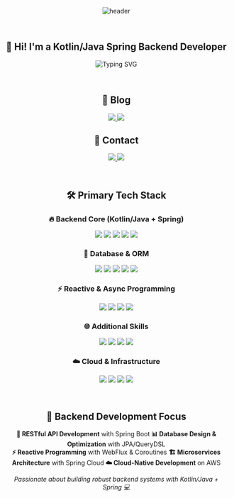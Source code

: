 <div align="center">

![header](https://capsule-render.vercel.app/api?type=wave&color=0f4c75&height=120&section=header&text=Kotlin%20/%20Java%20Spring%20Backend%20Developer&fontSize=32&fontColor=ffffff)

<br>

## 👋 Hi! I'm a Kotlin/Java Spring Backend Developer

<p align="center">
  <img src="https://readme-typing-svg.herokuapp.com?font=Fira+Code&size=18&pause=1000&color=0f4c75&center=true&vCenter=true&width=500&lines=Kotlin+%2B+Java+%2B+Spring+Backend;Building+RESTful+APIs;Always+Learning+New+Things" alt="Typing SVG" />
</p>

<br>

## 📝 **Blog**
<p align="center">
  <a href="https://velog.io/@scg0007">
    <img src="https://img.shields.io/badge/Current%20Blog-20C997?style=flat-square&logo=Vimeo&logoColor=white"/>
  </a>
  <a href="https://blog.naver.com/spqjeks">
    <img src="https://img.shields.io/badge/Archive%20Blog-03C75A?style=flat-square&logo=Naver&logoColor=white"/>
  </a>
</p>

## 📧 **Contact**
<p align="center">
  <a href="mailto:spqjeks@gmail.com">
    <img src="https://img.shields.io/badge/Gmail-EA4335?style=flat-square&logo=Gmail&logoColor=white"/>
  </a>
  <a href="mailto:spqjeks@naver.com">
    <img src="https://img.shields.io/badge/Naver-03C75A?style=flat-square&logo=Naver&logoColor=white"/>
  </a>
</p>

<br>


## 🛠️ **Primary Tech Stack**

### **🔥 Backend Core (Kotlin/Java + Spring)**
<p align="center">
  <img src="https://img.shields.io/badge/Kotlin-7F52FF?style=for-the-badge&logo=kotlin&logoColor=white"/>
  <img src="https://img.shields.io/badge/Java-ED8B00?style=for-the-badge&logo=openjdk&logoColor=white"/>
  <img src="https://img.shields.io/badge/Spring%20Boot-6DB33F?style=for-the-badge&logo=springboot&logoColor=white"/>
  <img src="https://img.shields.io/badge/Spring%20WebFlux-6DB33F?style=for-the-badge&logo=spring&logoColor=white"/>
  <img src="https://img.shields.io/badge/Spring%20Security-6DB33F?style=for-the-badge&logo=springsecurity&logoColor=white"/>
</p>

### **💾 Database & ORM**
<p align="center">
  <img src="https://img.shields.io/badge/Spring%20Data%20JPA-6DB33F?style=flat-square&logo=spring&logoColor=white"/>
  <img src="https://img.shields.io/badge/QueryDSL-4479A1?style=flat-square&logo=querydsl&logoColor=white"/>
  <img src="https://img.shields.io/badge/MySQL-4479A1?style=flat-square&logo=mysql&logoColor=white"/>
  <img src="https://img.shields.io/badge/PostgreSQL-336791?style=flat-square&logo=postgresql&logoColor=white"/>
  <img src="https://img.shields.io/badge/Amazon%20Redshift-8C4FFF?style=flat-square&logo=amazon-redshift&logoColor=white"/>
</p>

### **⚡ Reactive & Async Programming**
<p align="center">
  <img src="https://img.shields.io/badge/Kotlin%20Coroutines-7F52FF?style=flat-square&logo=kotlin&logoColor=white"/>
  <img src="https://img.shields.io/badge/Pekko-FF6B6B?style=flat-square&logo=apache&logoColor=white"/>
  <img src="https://img.shields.io/badge/Vert.x-782A90?style=flat-square&logo=eclipse-vert.x&logoColor=white"/>
  <img src="https://img.shields.io/badge/Project%20Reactor-6DB33F?style=flat-square&logo=spring&logoColor=white"/>
</p>

### **🌐 Additional Skills**
<p align="center">
  <img src="https://img.shields.io/badge/TypeScript-3178C6?style=flat-square&logo=typescript&logoColor=white"/>
  <img src="https://img.shields.io/badge/NestJS-E0234E?style=flat-square&logo=nestjs&logoColor=white"/>
  <img src="https://img.shields.io/badge/GraphQL-E10098?style=flat-square&logo=graphql&logoColor=white"/>
  <img src="https://img.shields.io/badge/REST%20API-FF6B35?style=flat-square&logo=postman&logoColor=white"/>
</p>

### **☁️ Cloud & Infrastructure**
<p align="center">
  <img src="https://img.shields.io/badge/AWS-FF9900?style=flat-square&logo=amazon-aws&logoColor=white"/>
  <img src="https://img.shields.io/badge/Amazon%20ECS-FF9900?style=flat-square&logo=amazon-ecs&logoColor=white"/>
  <img src="https://img.shields.io/badge/Terraform-623CE4?style=flat-square&logo=terraform&logoColor=white"/>
  <img src="https://img.shields.io/badge/Docker-2496ED?style=flat-square&logo=docker&logoColor=white"/>
</p>

<br>

## 🎯 **Backend Development Focus**

 **🔧 RESTful API Development** with Spring Boot
 **📊 Database Design & Optimization** with JPA/QueryDSL  
 **⚡ Reactive Programming** with WebFlux & Coroutines
 **🏗️ Microservices Architecture** with Spring Cloud
 **☁️ Cloud-Native Development** on AWS

<p align="center">
  <i>Passionate about building robust backend systems with Kotlin/Java + Spring 💻</i>
</p>

</div>
